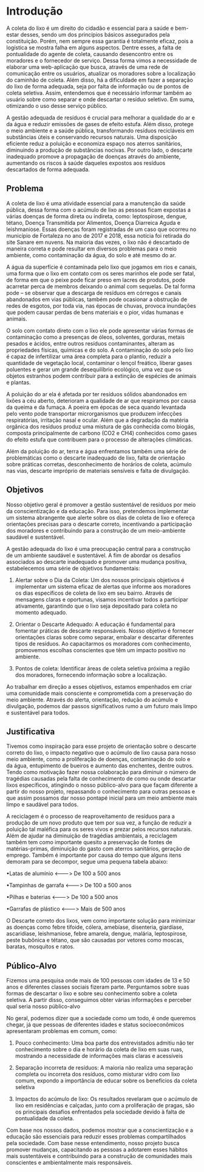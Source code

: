 # Introdução

A coleta do lixo é um direito do cidadão e essencial para a saúde e bem-estar desses, sendo um dos princípios básicos assegurados pela constituição. Porém, nem sempre essa garantia é totalmente eficaz, pois a logística se mostra falha em alguns aspectos. Dentre esses, a falta de pontualidade do agente de coleta, causando desencontro entre os moradores e o fornecedor de serviço.  Dessa forma vimos a necessidade de elaborar uma web-aplicação que busca, através de uma rede de comunicação entre os usuários, atualizar os moradores sobre a localização do caminhão de coleta. Além disso, há a dificuldade em fazer a separação do lixo de forma adequada, seja por falta de informação ou de pontos de coleta seletiva. Assim, entendemos que é necessário informar também ao usuário sobre como separar e onde descartar o resíduo seletivo. Em suma, otimizando o uso desse serviço público.  

A gestão adequada de resíduos é crucial para melhorar a qualidade do ar e da água e reduzir emissões de gases de efeito estufa. Além disso, protege o meio ambiente e a saúde pública, transformando resíduos recicláveis em substâncias úteis e conservando recursos naturais. Uma disposição eficiente reduz a poluição e economiza espaço nos aterros sanitários, diminuindo a produção de substâncias nocivas. Por outro lado, o descarte inadequado promove a propagação de doenças através do ambiente, aumentando os riscos à saúde daqueles expostos aos resíduos descartados de forma adequada. 

## Problema

A coleta de lixo é uma atividade essencial para a manutenção da saúde pública, dessa forma com o acúmulo de lixo as pessoas ficam expostas a várias doenças de forma direta ou indireta, como: leptospirose, dengue, tétano, Doença Transmitida por Alimentos, Doença Diarreica Aguda e leishmaniose. Essas doenças foram registradas de um caso que ocorreu no município de Fortaleza no ano de 2017 e 2018, essa notícia foi retirada do site Sanare em nuvens. Na maioria das vezes, o lixo não é descartado de maneira correta e pode resultar em diversos problemas para o meio ambiente, como contaminação da água, do solo e até mesmo do ar.  

A água da superfície é contaminada pelo lixo que jogamos em rios e canais, uma forma que o lixo em contato com os seres marinhos ele pode ser fatal, de forma em que o peixe pode ficar preso em lacres de produtos, pode acarretar perca de membros deixando o animal com sequelas. De tal forma pode – se observar que a descarga de resíduos em córregos e canais abandonados em vias públicas, também pode ocasionar a obstrução de redes de esgotos, por toda via, nas épocas de chuvas, provoca inundações que podem causar perdas de bens materiais e o pior, vidas humanas e animais.  

O solo com contato direto com o lixo ele pode apresentar várias formas de contaminação como a presenças de óleos, solventes, gorduras, metais pesados e ácidos, entre outros resíduos contaminantes, alteram as propriedades físicas, químicas e do solo. A contaminação do solo pelo lixo é capaz de infertilizar uma área completa para o plantio, reduzir a quantidade de vegetação local, contaminar o lençol freático, liberar gases poluentes e gerar um grande desequilíbrio ecológico, uma vez que os objetos estranhos podem contribuir para a extinção de espécies de animais e plantas. 

A poluição do ar ela é afetada por ter resíduos sólidos abandonados em lixões a céu aberto, deterioram a qualidade de ar que respiramos por causa da queima e da fumaça. A poeira em épocas de seca quando levantada pelo vento pode transportar microrganismos que produzem infecções respiratórias, irritação nasal e ocular. Além que a degradação da matéria orgânica dos resíduos produz uma mistura de gás conhecida como biogás, composta principalmente de carbono (CO2 e CH4) conhecidos como gases do efeito estufa que contribuem para o processo de alterações climáticas.  

Além da poluição do ar, terra e água enfrentamos também uma série de problemáticas como o descarte inadequado de lixo, falta de orientação sobre práticas corretas, desconhecimento de horários de coleta, acúmulo nas vias, descarte impróprio de materiais sensíveis e falta de divulgação. 

## Objetivos

Nosso objetivo geral é promover a gestão sustentável de resíduos por meio da conscientização e da educação. Para isso, pretendemos implementar um sistema 	abrangente que alerte sobre os dias de coleta de lixo e ofereça orientações precisas para o descarte correto, incentivando a participação dos moradores e contribuindo para a construção de um meio-ambiente saudável e sustentável. 

A gestão adequada do lixo é uma preocupação central para a construção de um ambiente saudável e sustentável. A fim de abordar os desafios associados ao descarte inadequado e promover uma mudança positiva, estabelecemos uma série de objetivos fundamentais: 

1. Alertar sobre o Dia da Coleta: Um dos nossos principais objetivos é implementar um sistema eficaz de alertas que informe aos moradores os dias específicos de coleta de lixo em seu bairro. Através de mensagens claras e oportunas, visamos incentivar todos a participar ativamente, garantindo que o lixo seja depositado para coleta no momento adequado.

2. Orientar o Descarte Adequado: A educação é fundamental para fomentar práticas de descarte responsáveis. Nosso objetivo é fornecer orientações claras sobre como separar, embalar e descartar diferentes tipos de resíduos. Ao capacitarmos os moradores com conhecimento, promovemos escolhas conscientes que têm um impacto positivo no ambiente. 

3. Pontos de coleta: Identificar áreas de coleta seletiva próxima a região dos moradores, fornecendo informação sobre a localização. 

Ao trabalhar em direção a esses objetivos, estamos empenhados em criar uma comunidade mais consciente e comprometida com a preservação do meio ambiente. Através do alerta, orientação, redução do acúmulo e divulgação, podemos dar passos significativos rumo a um futuro mais limpo e sustentável para todos.

## Justificativa

Tivemos como inspiração para esse projeto de orientação sobre o descarte correto do lixo, o impacto negativo que o acúmulo de lixo causa para nosso meio ambiente, como a proliferação de doenças, contaminação do solo e da água, entupimento de bueiros e aumento das enchentes, dentre outros. Tendo como motivação fazer nossa colaboração para diminuir o número de tragédias causadas pela falta de conhecimento de como ou onde descartar lixos específicos, atingindo o nosso público-alvo para que façam diferente a partir do nosso projeto, repassando o conhecimento para outras pessoas e que assim possamos dar nosso pontapé inicial para um meio ambiente mais limpo e saudável para todos. 

A reciclagem é o processo de reaproveitamento de resíduos para a produção de um novo produto que tem por sua vez, a função de reduzir a poluição tal maléfica para os seres vivos e prezar pelos recursos naturais. Além de ajudar na diminuição de tragédias ambientais, a reciclagem também tem como importante quesito a preservação de fontes de matérias-primas, diminuição do gasto com aterros sanitários, geração de emprego. Também é importante por causa do tempo que alguns itens demoram para se decompor, segue uma pequena tabela abaixo: 

•Latas de alumínio <———> De 100 a 500 anos

•Tampinhas de garrafa <———> De 100 a 500 anos

•Pilhas e baterias <———> De 100 a 500 anos

•Garrafas de plástico <———> Mais de 500 anos  

O Descarte correto dos lixos, vem como importante solução para minimizar as doenças como febre tifoide, cólera, amebíase, disenteria, giardíase, ascaridíase, leishmaniose, febre amarela, dengue, malária, leptospirose, peste bubônica e tétano, que são causadas por vetores como moscas, baratas, mosquitos e ratos. 

## Público-Alvo

Fizemos uma pesquisa onde mais de 100 pessoas com idades de 13 e 50 anos e diferentes classes sociais fizeram parte. Perguntamos sobre suas formas de descartar o lixo e sobre seu conhecimento sobre a coleta seletiva. A partir disso, conseguimos obter várias informações e perceber qual seria nosso público-alvo 

No geral, podemos dizer que a sociedade como um todo, é onde queremos chegar, já que pessoas de diferentes idades e status socioeconômicos apresentaram problemas em comum, como: 

1. Pouco conhecimento: Uma boa parte dos entrevistados admitiu não ter conhecimento sobre o dia e horário da coleta de lixo em suas ruas, mostrando a necessidade de informações mais claras e acessíveis  

2. Separação incorreta de resíduos:  A maioria não realiza uma separação completa ou incorreta dos resíduos, como misturar vidro com lixo comum, expondo a importância de educar sobre os benefícios da coleta seletiva 

3. Impactos do acúmulo de lixo: Os resultados revelaram que o acúmulo de lixo em residências e calçadas, junto com a proliferação de pragas, são os principais desafios enfrentados pela sociedade devido à falta de pontualidade da coleta. 

Com base nos nossos dados, podemos mostrar que a conscientização e a educação são essenciais para reduzir esses problemas compartilhados pela sociedade. Com base nesse entendimento, nosso projeto busca promover mudanças, capacitando as pessoas a adotarem esses hábitos mais sustentáveis e contribuindo para a construção de comunidades mais conscientes e ambientalmente mais responsáveis. 
